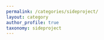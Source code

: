 ```yaml
---
permalink: /categories/sideproject/
layout: category
author_profile: true
taxonomy: sideproject
---
```








